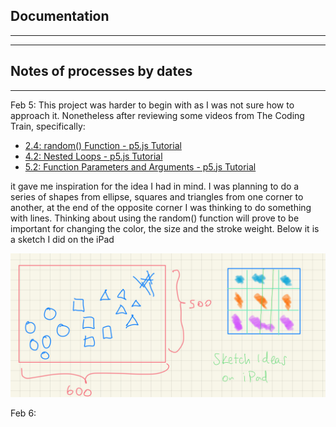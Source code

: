 ## Documentation 
---

---
## Notes of processes by dates 
---

Feb 5:
This project was harder to begin with as I was not sure how to approach it. Nonetheless after reviewing some videos from The Coding Train, specifically: 
  - [2.4: random() Function - p5.js Tutorial](https://www.youtube.com/watch?v=POn4cZ0jL-o&list=PLRqwX-V7Uu6Zy51Q-x9tMWIv9cueOFTFA&index=11)
  - [4.2: Nested Loops - p5.js Tutorial](https://www.youtube.com/watch?v=1c1_TMdf8b8&list=PLRqwX-V7Uu6Zy51Q-x9tMWIv9cueOFTFA&index=20)
  - [5.2: Function Parameters and Arguments - p5.js Tutorial](https://www.youtube.com/watch?v=zkc417YapfE&list=PLRqwX-V7Uu6Zy51Q-x9tMWIv9cueOFTFA&index=22) 

it gave me inspiration for the idea I had in mind. I was planning to do a series of shapes from ellipse, squares and triangles from one corner to another, at the end of the opposite corner I was thinking to do something with lines. Thinking about using the random() function will prove to be important for changing the color, the size and the stroke weight. Below it is a sketch I did on the iPad

![sketch1](sketch1.jpg)

Feb 6: 
